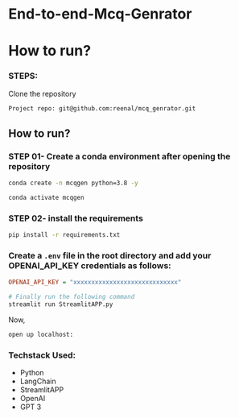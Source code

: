 # End-to-end-Mcq-Genrator

# How to run?
### STEPS:


Clone the repository

```bash
Project repo: git@github.com:reenal/mcq_genrator.git
```

## How to run?

### STEP 01- Create a conda environment after opening the repository

```bash
conda create -n mcqgen python=3.8 -y
```

```bash
conda activate mcqgen
```

### STEP 02- install the requirements
```bash
pip install -r requirements.txt
```


### Create a `.env` file in the root directory and add your OPENAI_API_KEY credentials as follows:

```ini
OPENAI_API_KEY = "xxxxxxxxxxxxxxxxxxxxxxxxxxxxx"
```

```bash
# Finally run the following command
streamlit run StreamlitAPP.py
```

Now,
```bash
open up localhost:
```


### Techstack Used:

- Python
- LangChain
- StreamlitAPP
- OpenAI
- GPT 3





